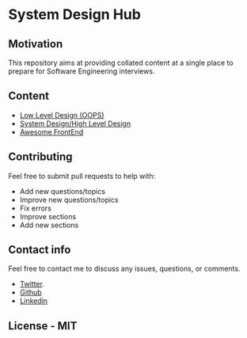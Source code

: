 # System Design Hub

## Motivation

This repository aims at providing collated content at a single place to prepare for Software Engineering interviews.

## Content

- [Low Level Design (OOPS)]()
- [System Design/High Level Design]()
- [Awesome FrontEnd]()

## Contributing

Feel free to submit pull requests to help with:

- Add new questions/topics
- Improve new questions/topics
- Fix errors
- Improve sections
- Add new sections

## Contact info

Feel free to contact me to discuss any issues, questions, or comments.

- [Twitter](https://twitter.com/sounak_08).
- [Github](https://github.com/sounak07)
- [Linkedin](https://www.linkedin.com/in/sounak08/)

## License - MIT
